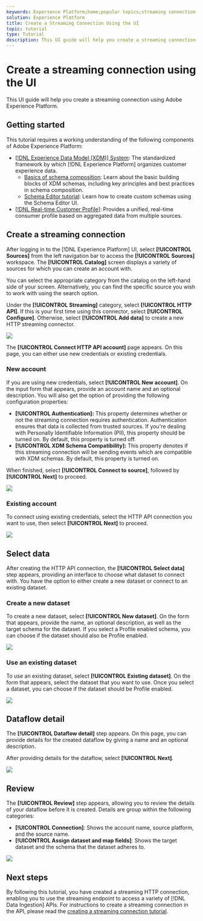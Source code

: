 ```yaml
---
keywords: Experience Platform;home;popular topics;streaming connection;create streaming connection;ui guide;tutorial;create a streaming connection;streaming ingestion;ingestion;
solution: Experience Platform
title: Create a Streaming Connection Using the UI
topic: tutorial
type: Tutorial
description: This UI guide will help you create a streaming connection using Adobe Experience Platform.
---
```


# Create a streaming connection using the UI

This UI guide will help you create a streaming connection using Adobe Experience Platform.

## Getting started

This tutorial requires a working understanding of the following components of Adobe Experience Platform:

-   [[!DNL Experience Data Model (XDM)] System](../../xdm/home.md): The standardized framework by which [!DNL Experience Platform] organizes customer experience data.
    -   [Basics of schema composition](../../xdm/schema/composition.md): Learn about the basic building blocks of XDM schemas, including key principles and best practices in schema composition.
    -   [Schema Editor tutorial](../../xdm/tutorials/create-schema-ui.md): Learn how to create custom schemas using the Schema Editor UI.
-   [[!DNL Real-time Customer Profile]](../../profile/home.md): Provides a unified, real-time consumer profile based on aggregated data from multiple sources.

## Create a streaming connection

After logging in to the [!DNL Experience Platform] UI, select **[!UICONTROL Sources]** from the left navigation bar to access the **[!UICONTROL Sources]** workspace. The **[!UICONTROL Catalog]** screen displays a variety of sources for which you can create an account with.

You can select the appropriate category from the catalog on the left-hand side of your screen. Alternatively, you can find the specific source you wish to work with using the search option.

Under the **[!UICONTROL Streaming]** category, select **[!UICONTROL HTTP API]**. If this is your first time using this connector, select **[!UICONTROL Configure]**. Otherwise, select **[!UICONTROL Add data]** to create a new HTTP streaming connector.

![](../images/streaming-ingestion/ui/catalog.png)

The **[!UICONTROL Connect HTTP API account]** page appears. On this page, you can either use new credentials or existing credentials.

### New account

If you are using new credentials, select **[!UICONTROL New account]**. On the input form that appears, provide an account name and an optional description. You will also get the option of providing the following configuration properties:

- **[!UICONTROL Authentication]:** This property determines whether or not the streaming connection requires authentication. Authentication ensures that data is collected from trusted sources. If you're dealing with Personally Identifiable Information (PII), this property should be turned on. By default, this property is turned off.
- **[!UICONTROL XDM Schema Compatibility]:** This property denotes if this streaming connection will be sending events which are compatible with XDM schemas. By default, this property is turned on.

When finished, select **[!UICONTROL Connect to source]**, followed by **[!UICONTROL Next]** to proceed.

![](../images/streaming-ingestion/ui/new-account.png)

### Existing account

To connect using existing credentials, select the HTTP API connection you want to use, then select **[!UICONTROL Next]** to proceed.

![](../images/streaming-ingestion/ui/existing-account.png)

## Select data

After creating the HTTP API connection, the **[!UICONTROL Select data]** step appears, providing an interface to choose what dataset to connect with. You have the option to either create a new dataset or connect to an existing dataset.

### Create a new dataset

To create a new dataset, select **[!UICONTROL New dataset]**. On the form that appears, provide the name, an optional description, as well as the target schema for the dataset. If you select a Profile enabled schema, you can choose if the dataset should also be Profile enabled.

![](../images/streaming-ingestion/ui/new-dataset.png)

### Use an existing dataset

To use an existing dataset, select **[!UICONTROL Existing dataset]**. On the form that appears, select the dataset that you want to use. Once you select a dataset, you can choose if the dataset should be Profile enabled.

![](../images/streaming-ingestion/ui/existing-dataset.png)

## Dataflow detail

The **[!UICONTROL Dataflow detail]** step appears. On this page, you can provide details for the created dataflow by giving a name and an optional description. 

After providing details for the dataflow, select **[!UICONTROL Next]**.

![](../images/streaming-ingestion/ui/dataflow-detail.png)

## Review

The **[!UICONTROL Review]** step appears, allowing you to review the details of your dataflow before it is created. Details are group within the following categories:

- **[!UICONTROL Connection]**: Shows the account name, source platform, and the source name.
- **[!UICONTROL Assign dataset and map fields]**: Shows the target dataset and the schema that the dataset adheres to.

![](../images/streaming-ingestion/ui/review.png)

## Next steps

By following this tutorial, you have created a streaming HTTP connection, enabling you to use the streaming endpoint to access a variety of [!DNL Data Ingestion] APIs. For instructions to create a streaming connection in the API, please read the [creating a streaming connection tutorial](../tutorials/create-streaming-connection.md).
